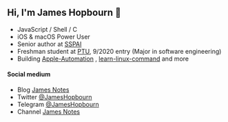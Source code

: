 ## Hi, I'm James Hopbourn 👋
- JavaScript / Shell / C
- iOS & macOS Power User
- Senior author at [SSPAI](https://sspai.com/u/JamesHopbourn/posts)
- Freshman student at [PTU](https://www.ptu.edu.cn), 9/2020 entry (Major in software engineering)
- Building [Apple-Automation](https://github.com/JamesHopbourn/Apple-Automation) , [learn-linux-command](https://github.com/JamesHopbourn/learn-linux-command) and more

#### Social medium
- Blog [James Notes](https://jameshopbourn.github.io)
- Twitter [@JamesHopbourn](https://twitter.com/JamesHopbourn)
- Telegram [@JamesHopbourn](https://t.me/JamesHopbourn)
- Channel [James Notes](https://t.me/s/JamesNotes)
